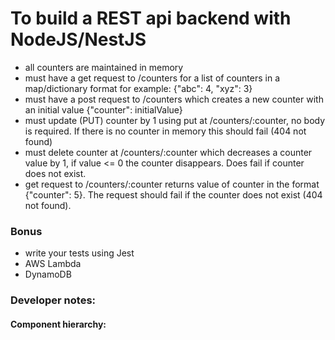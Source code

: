# To build a REST api backend with NodeJS/NestJS

- all counters are maintained in memory
- must have a get request to /counters for a list of counters in a map/dictionary format for example: {"abc": 4, "xyz": 3}
- must have a post request to /counters which creates a new counter with an initial value {"counter": initialValue}
- must update (PUT) counter by 1 using put at /counters/:counter, no body is required. If there is no counter in memory this should fail (404 not found)
- must delete counter at /counters/:counter which decreases a counter value by 1, if value <= 0 the counter disappears. Does fail if counter does not exist.
- get request to /counters/:counter returns value of counter in the format {"counter": 5}. The request should fail  if the counter does not exist (404 not found). 

### Bonus

- write your tests using Jest
- AWS Lambda
- DynamoDB

### Developer notes:



#### Component hierarchy:


